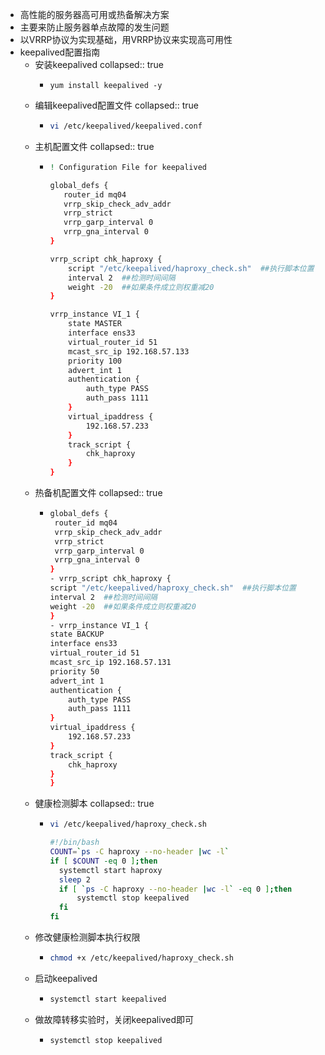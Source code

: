 - 高性能的服务器高可用或热备解决方案
- 主要来防止服务器单点故障的发生问题
- 以VRRP协议为实现基础，用VRRP协议来实现高可用性
- keepalived配置指南
	- 安装keepalived
	  collapsed:: true
		- ```
		  yum install keepalived -y
		  ```
	- 编辑keepalived配置文件
	  collapsed:: true
		- ```sh
		  vi /etc/keepalived/keepalived.conf
		  ```
	- 主机配置文件
	  collapsed:: true
		- ```sh
		  ! Configuration File for keepalived
		  
		  global_defs {
		     router_id mq04
		     vrrp_skip_check_adv_addr
		     vrrp_strict
		     vrrp_garp_interval 0
		     vrrp_gna_interval 0
		  }
		  
		  vrrp_script chk_haproxy {
		      script "/etc/keepalived/haproxy_check.sh"  ##执行脚本位置
		      interval 2  ##检测时间间隔
		      weight -20  ##如果条件成立则权重减20
		  }
		  
		  vrrp_instance VI_1 {
		      state MASTER
		      interface ens33
		      virtual_router_id 51
		      mcast_src_ip 192.168.57.133
		      priority 100
		      advert_int 1
		      authentication {
		          auth_type PASS
		          auth_pass 1111
		      }
		      virtual_ipaddress {
		          192.168.57.233
		      }
		      track_script {
		          chk_haproxy
		      }
		  }
		  ```
	- 热备机配置文件
	  collapsed:: true
		- ```sh
		  global_defs {
		   router_id mq04
		   vrrp_skip_check_adv_addr
		   vrrp_strict
		   vrrp_garp_interval 0
		   vrrp_gna_interval 0
		  }
		  - vrrp_script chk_haproxy {
		  script "/etc/keepalived/haproxy_check.sh"  ##执行脚本位置
		  interval 2  ##检测时间间隔
		  weight -20  ##如果条件成立则权重减20
		  }
		  - vrrp_instance VI_1 {
		  state BACKUP
		  interface ens33
		  virtual_router_id 51
		  mcast_src_ip 192.168.57.131
		  priority 50
		  advert_int 1
		  authentication {
		      auth_type PASS
		      auth_pass 1111
		  }
		  virtual_ipaddress {
		      192.168.57.233
		  }
		  track_script {
		      chk_haproxy
		  }
		  }
		  ```
	- 健康检测脚本
	  collapsed:: true
		- ```sh
		  vi /etc/keepalived/haproxy_check.sh
		  ```
		  ```bash
		  #!/bin/bash
		  COUNT=`ps -C haproxy --no-header |wc -l`
		  if [ $COUNT -eq 0 ];then
		    systemctl start haproxy
		    sleep 2
		    if [ `ps -C haproxy --no-header |wc -l` -eq 0 ];then
		        systemctl stop keepalived
		    fi
		  fi
		  ```
	- 修改健康检测脚本执行权限
		- ```sh
		  chmod +x /etc/keepalived/haproxy_check.sh
		  ```
	- 启动keepalived
		- ```sh
		  systemctl start keepalived
		  ```
	- 做故障转移实验时，关闭keepalived即可
		- ```sh
		  systemctl stop keepalived
		  ```